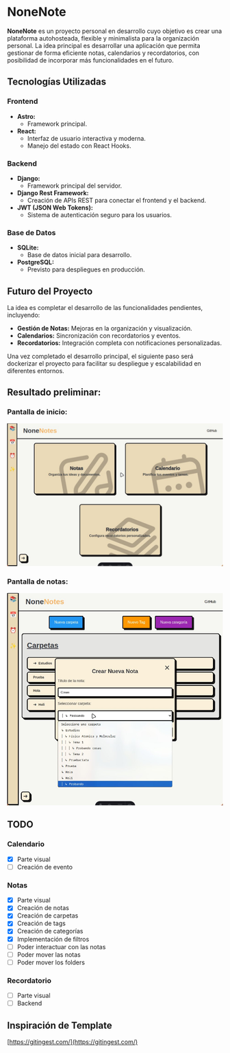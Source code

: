 # NoneNote

**NoneNote** es un proyecto personal en desarrollo cuyo objetivo es crear una plataforma autohosteada, flexible y minimalista para la organización personal. La idea principal es desarrollar una aplicación que permita gestionar de forma eficiente notas, calendarios y recordatorios, con posibilidad de incorporar más funcionalidades en el futuro.

## Tecnologías Utilizadas

### Frontend

- **Astro:**
  - Framework principal.
- **React:**
  - Interfaz de usuario interactiva y moderna.
  - Manejo del estado con React Hooks.

### Backend

- **Django:**
  - Framework principal del servidor.
- **Django Rest Framework:**
  - Creación de APIs REST para conectar el frontend y el backend.
- **JWT (JSON Web Tokens):**
  - Sistema de autenticación seguro para los usuarios.

### Base de Datos

- **SQLite:**
  - Base de datos inicial para desarrollo.
- **PostgreSQL:**
  - Previsto para despliegues en producción.

## Futuro del Proyecto

La idea es completar el desarrollo de las funcionalidades pendientes, incluyendo:

- **Gestión de Notas:** Mejoras en la organización y visualización.
- **Calendarios:** Sincronización con recordatorios y eventos.
- **Recordatorios:** Integración completa con notificaciones personalizadas.

Una vez completado el desarrollo principal, el siguiente paso será dockerizar el proyecto para facilitar su despliegue y escalabilidad en diferentes entornos.

## Resultado preliminar:

### Pantalla de inicio:

![Screenshot de NoneNote](./imagenes/screenshot_26122024_190913.jpg)

### Pantalla de notas:

![Screenshot de NoneNote](./imagenes/screenshot_26122024_191048.jpg)

## TODO

### Calendario

- [x] Parte visual
- [ ] Creación de evento

### Notas

- [x] Parte visual
- [x] Creación de notas
- [x] Creación de carpetas
- [x] Creación de tags
- [x] Creación de categorías
- [x] Implementación de filtros
- [ ] Poder interactuar con las notas
- [ ] Poder mover las notas
- [ ] Poder mover los folders

### Recordatorio

- [ ] Parte visual
- [ ] Backend

## Inspiración de Template

[https://gitingest.com/](https://gitingest.com/)

